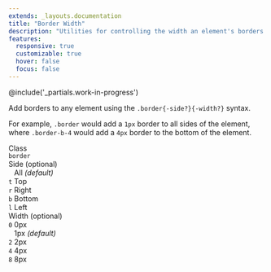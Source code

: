 ```yaml
---
extends: _layouts.documentation
title: "Border Width"
description: "Utilities for controlling the width an element's borders."
features:
  responsive: true
  customizable: true
  hover: false
  focus: false
---
```


@include('_partials.work-in-progress')

Add borders to any element using the `.border{-side?}{-width?}` syntax.

For example, `.border` would add a `1px` border to all sides of the element, where `.border-b-4` would add a `4px` border to the bottom of the element.

<div class="flex items-start mt-8 text-sm leading-none">
  <div class="pr-12">
    <div class="mb-3 text-slate uppercase">Class</div>
    <div><code class="inline-block my-1 mr-1 px-2 py-1 font-mono border radius-md">border</code></div>
  </div>
  <div class="pl-12 pr-12 border-l">
    <div class="mb-3 text-slate"><span class="uppercase">Side</span> <span class="text-slate-light text-xs">(optional)</span></div>
    <div><code class="inline-block my-1 mr-1 px-2 py-1 font-mono border radius-md bg-smoke-light">&nbsp;</code> All <em class="text-xs text-slate-light">(default)</em></div>
    <div><code class="inline-block my-1 mr-1 px-2 py-1 font-mono border radius-md">t</code> Top</div>
    <div><code class="inline-block my-1 mr-1 px-2 py-1 font-mono border radius-md">r</code> Right</div>
    <div><code class="inline-block my-1 mr-1 px-2 py-1 font-mono border radius-md">b</code> Bottom</div>
    <div><code class="inline-block my-1 mr-1 px-2 py-1 font-mono border radius-md">l</code> Left</div>
  </div>
  <div class="pl-12 border-l">
    <div class="mb-3 text-slate"><span class="uppercase">Width</span> <span class="text-slate-light text-xs">(optional)</span></div>
    <div><code class="inline-block my-1 mr-1 px-2 py-1 font-mono border radius-md">0</code> 0px</div>
    <div><code class="inline-block my-1 mr-1 px-2 py-1 font-mono border radius-md bg-smoke-light">&nbsp;</code> 1px <em class="text-xs text-slate-light">(default)</em></div>
    <div><code class="inline-block my-1 mr-1 px-2 py-1 font-mono border radius-md">2</code> 2px</div>
    <div><code class="inline-block my-1 mr-1 px-2 py-1 font-mono border radius-md">4</code> 4px</div>
    <div><code class="inline-block my-1 mr-1 px-2 py-1 font-mono border radius-md">8</code> 8px</div>
  </div>
</div>
